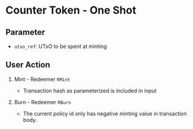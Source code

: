# Counter Token - One Shot

## Parameter

- `utxo_ref`: UTxO to be spent at minting

## User Action

1. Mint - Redeemer `RMint`

   - Transaction hash as parameterized is included in input

2. Burn - Redeemer `RBurn`

   - The current policy id only has negative minting value in transaction body.
